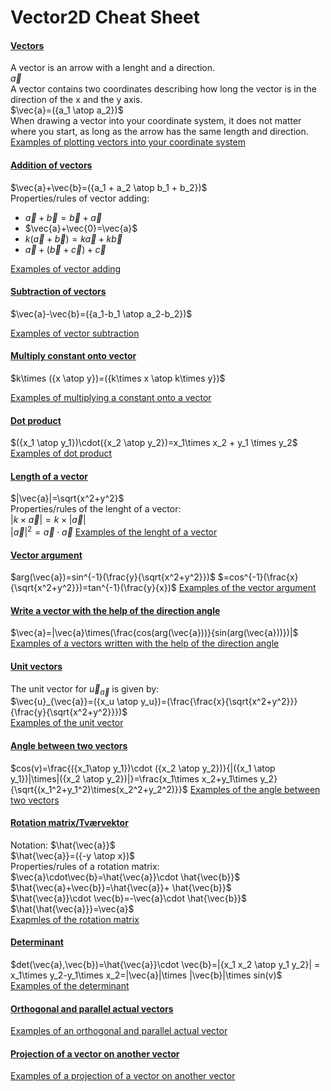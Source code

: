 # **Vector2D Cheat Sheet**
#### <ins>Vectors</ins>  
A vector is an arrow with a lenght and a direction.  
$\vec{a}$  
A vector contains two coordinates describing how long the vector is in the direction of the x and the y axis.  
$\vec{a}=({a_1 \atop a_2})$  
When drawing a vector into your coordinate system, it does not matter where you start, as long as the arrow has the same length and direction.  
[Examples of plotting vectors into your coordinate system](https://github.com/RasmussenTobias/Vector2DCheatSheet/blob/main/Examples.md#examples-of-plotting-vectors-into-your-coordinate-system)

#### <ins>Addition of vectors</ins>  
$\vec{a}+\vec{b}=({a_1 + a_2 \atop b_1 + b_2})$  
Properties/rules of vector adding: 
- $\vec{a}+\vec{b}=\vec{b}+\vec{a}$
- $\vec{a}+\vec{0}=\vec{a}$
- $k(\vec{a}+\vec{b})=k\vec{a}+k\vec{b}$
- $\vec{a}+(\vec{b}+\vec{c})+\vec{c}$  

[Examples of vector adding](https://github.com/RasmussenTobias/Vector2DCheatSheet/blob/main/Examples.md#examples-of-vector-adding)  

#### <ins>Subtraction of vectors</ins>  
$\vec{a}-\vec{b}=({a_1-b_1 \atop a_2-b_2})$  

[Examples of vector subtraction]()
#### <ins>Multiply constant onto vector</ins>  
$k\times ({x \atop y})=({k\times x \atop k\times y})$  

[Examples of multiplying a constant onto a vector]()
#### <ins>Dot product</ins>  
$({x_1 \atop y_1})\cdot({x_2 \atop y_2})=x_1\times x_2 + y_1 \times y_2$  
[Examples of dot product]()

#### <ins>Length of a vector</ins>  
$|\vec{a}|=\sqrt{x^2+y^2}$  
Properties/rules of the lenght of a vector:  
$|k\times \vec{a}|=k\times |\vec{a}|$  
$|\vec{a}|^2=\vec{a}\cdot\vec{a}$
[Examples of the lenght of a vector]()

#### <ins>Vector argument</ins>  
$arg(\vec{a})=sin^{-1}(\frac{y}{\sqrt{x^2+y^2}})$ $=cos^{-1}(\frac{x}{\sqrt{x^2+y^2}})=tan^{-1}(\frac{y}{x})$
[Examples of the vector argument]()

#### <ins>Write a vector with the help of the direction angle</ins>  
$\vec{a}=|\vec{a}\times(\frac{cos(arg(\vec{a}))}{sin(arg(\vec{a}))})|$
[Examples of a vectors written with the help of the direction angle]()

#### <ins>Unit vectors</ins>  
The unit vector for $\vec{u}_{\vec{a}}$ is given by:  
$\vec{u}_{\vec{a}}=({x_u \atop y_u})=(\frac{\frac{x}{\sqrt{x^2+y^2}}}{\frac{y}{\sqrt{x^2+y^2}}})$  
[Examples of the unit vector]()

#### <ins>Angle between two vectors</ins>  
$cos(v)=\frac{({x_1\atop y_1})\cdot ({x_2 \atop y_2})}{|({x_1 \atop y_1})|\times|({x_2 \atop y_2})|}=\frac{x_1\times x_2+y_1\times y_2}{\sqrt{(x_1^2+y_1^2)\times(x_2^2+y_2^2)}}$
[Examples of the angle between two vectors]()

#### <ins>Rotation matrix/Tværvektor</ins>  
Notation: $\hat{\vec{a}}$  
$\hat{\vec{a}}=({-y \atop x})$  
Properties/rules of a rotation matrix:  
$\vec{a}\cdot\vec{b}=\hat{\vec{a}}\cdot \hat{\vec{b}}$  
$\hat{\vec{a}+\vec{b}}=\hat{\vec{a}}+ \hat{\vec{b}}$  
$\hat{\vec{a}}\cdot \vec{b}=-\vec{a}\cdot \hat{\vec{b}}$  
$\hat{\hat{\vec{a}}}=\vec{a}$  
[Exapmles of the rotation matrix]()

#### <ins>Determinant</ins>  
$det(\vec{a},\vec{b})=\hat{\vec{a}}\cdot \vec{b}=|{x_1 x_2 \atop y_1 y_2}| = x_1\times y_2-y_1\times x_2=|\vec{a}|\times |\vec{b}|\times sin(v)$  
[Examples of the determinant]()
#### <ins>Orthogonal and parallel actual vectors</ins>  
[Examples of an orthogonal and parallel actual vector]()

#### <ins>Projection of a vector on another vector</ins>  
[Examples of a projection of a vector on another vector]()
